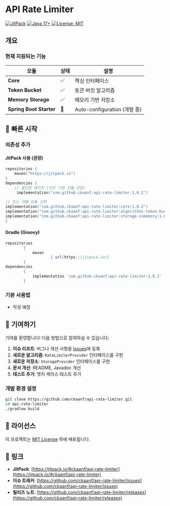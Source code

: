 # API Rate Limiter


[![JitPack](https://jitpack.io/v/ckaanf/api-rate-limiter.svg)](https://jitpack.io/#ckaanf/api-rate-limiter)
[![Java 17+](https://img.shields.io/badge/Java-17%2B-blue.svg)](https://openjdk.java.net/projects/jdk/17/)
[![License: MIT](https://img.shields.io/badge/License-MIT-yellow.svg)](https://opensource.org/licenses/MIT)

## 개요



### 현재 지원되는 기능

| 모듈 | 상태 | 설명 |
|------|------|------|
| **Core** | ✅ | 핵심 인터페이스|
| **Token Bucket** | ✅ | 토큰 버킷 알고리즘|
| **Memory Storage** | ✅ | 메모리 기반 저장소|
| **Spring Boot Starter** | 🚧 | Auto-configuration (개발 중) |

## 🚀 빠른 시작

### 의존성 추가

#### JitPack 사용 (권장)
```kotlin 
repositories { 
    maven("https://jitpack.io") 
}
dependencies { 
    // 올인원 패키지 (모든 기본 모듈 포함) 
     implementation("com.github.ckaanf:api-rate-limiter:1.0.2")
    
// 또는 개별 모듈 선택
implementation("com.github.ckaanf:api-rate-limiter:core:1.0.2")
implementation("com.github.ckaanf:api-rate-limiter:algorithms-token-bucket:1.0.2")
implementation("com.github.ckaanf:api-rate-limiter:storage-inmemory:1.0.2")
}
``` 

#### Gradle (Groovy)
```groovy 
repositories 
        { 
            maven 
                    { url(https://jitpack.io)} 
        }
dependencies 
        { 
            implementation 'com.github.ckaanf:api-rate-limiter:1.0.2' 
        }
```

### 기본 사용법


- 작성 예정

## 🤝 기여하기

기여를 환영합니다! 다음 방법으로 참여하실 수 있습니다:

1. **이슈 리포트**: 버그나 개선 사항을 [Issues](https://github.com/ckaanf/api-rate-limiter/issues)에 등록
2. **새로운 알고리즘**: `RateLimiterProvider` 인터페이스를 구현
3. **새로운 저장소**: `StorageProvider` 인터페이스를 구현
4. **문서 개선**: README, Javadoc 개선
5. **테스트 추가**: 엣지 케이스 테스트 추가

### 개발 환경 설정

```bash
git clone https://github.com/ckaanf/api-rate-limiter.git
cd api-rate-limiter
./gradlew build
```

## 📄 라이선스
이 프로젝트는 [MIT License](LICENSE) 하에 배포됩니다.
## 🔗 링크
- **JitPack**: [https://jitpack.io/#ckaanf/api-rate-limiter](https://jitpack.io/#ckaanf/api-rate-limiter)
- **이슈 트래커**: [https://github.com/ckaanf/api-rate-limiter/issues](https://github.com/ckaanf/api-rate-limiter/issues)
- **릴리즈 노트**: [https://github.com/ckaanf/api-rate-limiter/releases](https://github.com/ckaanf/api-rate-limiter/releases)


